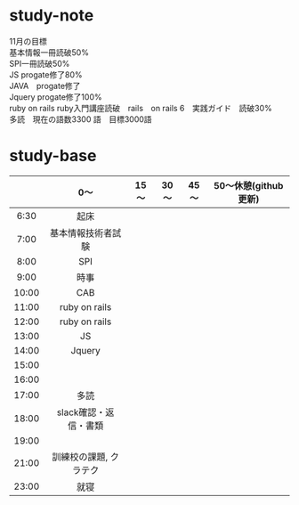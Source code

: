 # study-note
11月の目標　<br>
基本情報一冊読破50%<br>
SPI一冊読破50%<br>
JS progate修了80%<br>
JAVA　progate修了<br>
Jquery progate修了100%<br>
ruby on rails ruby入門講座読破　rails　on rails 6　実践ガイド　読破30%<br>
多読　現在の語数3300 語　目標3000語


# study-base
||	0～|	15～|	30～|	45～| 50～休憩(github更新)  |
|:--:|:--:|:--:|:--:|:--:|:--:|
|6:30	|起床|
|7:00	|基本情報技術者試験|
|8:00	|	SPI|
|9:00	|時事|
|10:00	|CAB|
|11:00	|ruby on rails|
|12:00	|ruby on rails|
|13:00	|JS|
|14:00	|Jquery|
|15:00	||
|16:00	||
|17:00	|多読|
|18:00	|slack確認・返信・書類|
|19:00  |
|21:00  |訓練校の課題,  クラテク|
|23:00	|就寝|
